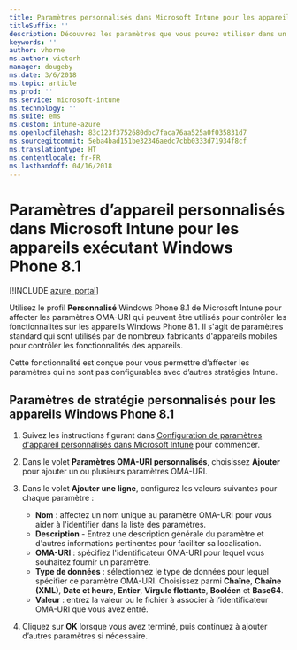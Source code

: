 ```yaml
---
title: Paramètres personnalisés dans Microsoft Intune pour les appareils exécutant Windows Phone 8.1
titleSuffix: ''
description: Découvrez les paramètres que vous pouvez utiliser dans un profil personnalisé Windows Phone 8.1.
keywords: ''
author: vhorne
ms.author: victorh
manager: dougeby
ms.date: 3/6/2018
ms.topic: article
ms.prod: ''
ms.service: microsoft-intune
ms.technology: ''
ms.suite: ems
ms.custom: intune-azure
ms.openlocfilehash: 83c123f3752680dbc7faca76aa525a0f035831d7
ms.sourcegitcommit: 5eba4bad151be32346aedc7cbb0333d71934f8cf
ms.translationtype: HT
ms.contentlocale: fr-FR
ms.lasthandoff: 04/16/2018
---
```

# <a name="microsoft-intune-custom-device-settings-for-devices-running-windows-phone-81"></a>Paramètres d’appareil personnalisés dans Microsoft Intune pour les appareils exécutant Windows Phone 8.1

[!INCLUDE [azure_portal](./includes/azure_portal.md)]

Utilisez le profil **Personnalisé** Windows Phone 8.1 de Microsoft Intune pour affecter les paramètres OMA-URI qui peuvent être utilisés pour contrôler les fonctionnalités sur les appareils Windows Phone 8.1. Il s'agit de paramètres standard qui sont utilisés par de nombreux fabricants d'appareils mobiles pour contrôler les fonctionnalités des appareils.

Cette fonctionnalité est conçue pour vous permettre d’affecter les paramètres qui ne sont pas configurables avec d’autres stratégies Intune.

## <a name="custom-policy-settings-for-windows-phone-81-devices"></a>Paramètres de stratégie personnalisés pour les appareils Windows Phone 8.1

1. Suivez les instructions figurant dans [Configuration de paramètres d'appareil personnalisés dans Microsoft Intune](custom-settings-configure.md) pour commencer.
2. Dans le volet **Paramètres OMA-URI personnalisés**, choisissez **Ajouter** pour ajouter un ou plusieurs paramètres OMA-URI.
3. Dans le volet **Ajouter une ligne**, configurez les valeurs suivantes pour chaque paramètre :
    - **Nom** : affectez un nom unique au paramètre OMA-URI pour vous aider à l'identifier dans la liste des paramètres.
    - **Description** - Entrez une description générale du paramètre et d'autres informations pertinentes pour faciliter sa localisation.
    - **OMA-URI** : spécifiez l'identificateur OMA-URI pour lequel vous souhaitez fournir un paramètre.
    - **Type de données** : sélectionnez le type de données pour lequel spécifier ce paramètre OMA-URI. Choisissez parmi **Chaîne**, **Chaîne (XML)**, **Date et heure**, **Entier**, **Virgule flottante**, **Booléen** et **Base64**.
    - **Valeur** : entrez la valeur ou le fichier à associer à l’identificateur OMA-URI que vous avez entré.

4. Cliquez sur **OK** lorsque vous avez terminé, puis continuez à ajouter d’autres paramètres si nécessaire.
